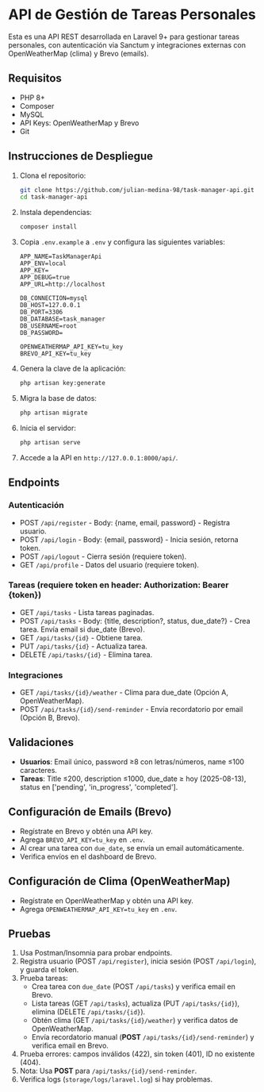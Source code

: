 # API de Gestión de Tareas Personales

Esta es una API REST desarrollada en Laravel 9+ para gestionar tareas personales, con autenticación via Sanctum y integraciones externas con OpenWeatherMap (clima) y Brevo (emails).

## Requisitos
- PHP 8+
- Composer
- MySQL
- API Keys: OpenWeatherMap y Brevo
- Git

## Instrucciones de Despliegue
1. Clona el repositorio:
   ```bash
   git clone https://github.com/julian-medina-98/task-manager-api.git
   cd task-manager-api
   ```
2. Instala dependencias:
   ```bash
   composer install
   ```
3. Copia `.env.example` a `.env` y configura las siguientes variables:
   ```env
   APP_NAME=TaskManagerApi
   APP_ENV=local
   APP_KEY=
   APP_DEBUG=true
   APP_URL=http://localhost

   DB_CONNECTION=mysql
   DB_HOST=127.0.0.1
   DB_PORT=3306
   DB_DATABASE=task_manager
   DB_USERNAME=root
   DB_PASSWORD=

   OPENWEATHERMAP_API_KEY=tu_key
   BREVO_API_KEY=tu_key
   ```
4. Genera la clave de la aplicación:
   ```bash
   php artisan key:generate
   ```
5. Migra la base de datos:
   ```bash
   php artisan migrate
   ```
6. Inicia el servidor:
   ```bash
   php artisan serve
   ```
7. Accede a la API en `http://127.0.0.1:8000/api/`.

## Endpoints

### Autenticación
- POST `/api/register` - Body: {name, email, password} - Registra usuario.
- POST `/api/login` - Body: {email, password} - Inicia sesión, retorna token.
- POST `/api/logout` - Cierra sesión (requiere token).
- GET `/api/profile` - Datos del usuario (requiere token).

### Tareas (requiere token en header: Authorization: Bearer {token})
- GET `/api/tasks` - Lista tareas paginadas.
- POST `/api/tasks` - Body: {title, description?, status, due_date?} - Crea tarea. Envía email si due_date (Brevo).
- GET `/api/tasks/{id}` - Obtiene tarea.
- PUT `/api/tasks/{id}` - Actualiza tarea.
- DELETE `/api/tasks/{id}` - Elimina tarea.

### Integraciones
- GET `/api/tasks/{id}/weather` - Clima para due_date (Opción A, OpenWeatherMap).
- POST `/api/tasks/{id}/send-reminder` - Envía recordatorio por email (Opción B, Brevo).

## Validaciones
- **Usuarios**: Email único, password ≥8 con letras/números, name ≤100 caracteres.
- **Tareas**: Title ≤200, description ≤1000, due_date ≥ hoy (2025-08-13), status en ['pending', 'in_progress', 'completed'].

## Configuración de Emails (Brevo)
- Regístrate en Brevo y obtén una API key.
- Agrega `BREVO_API_KEY=tu_key` en `.env`.
- Al crear una tarea con `due_date`, se envía un email automáticamente.
- Verifica envíos en el dashboard de Brevo.

## Configuración de Clima (OpenWeatherMap)
- Regístrate en OpenWeatherMap y obtén una API key.
- Agrega `OPENWEATHERMAP_API_KEY=tu_key` en `.env`.

## Pruebas
1. Usa Postman/Insomnia para probar endpoints.
2. Registra usuario (POST `/api/register`), inicia sesión (POST `/api/login`), y guarda el token.
3. Prueba tareas:
   - Crea tarea con `due_date` (POST `/api/tasks`) y verifica email en Brevo.
   - Lista tareas (GET `/api/tasks`), actualiza (PUT `/api/tasks/{id}`), elimina (DELETE `/api/tasks/{id}`).
   - Obtén clima (GET `/api/tasks/{id}/weather`) y verifica datos de OpenWeatherMap.
   - Envía recordatorio manual (**POST** `/api/tasks/{id}/send-reminder`) y verifica email en Brevo.
4. Prueba errores: campos inválidos (422), sin token (401), ID no existente (404).
5. Nota: Usa **POST** para `/api/tasks/{id}/send-reminder`.
6. Verifica logs (`storage/logs/laravel.log`) si hay problemas.
